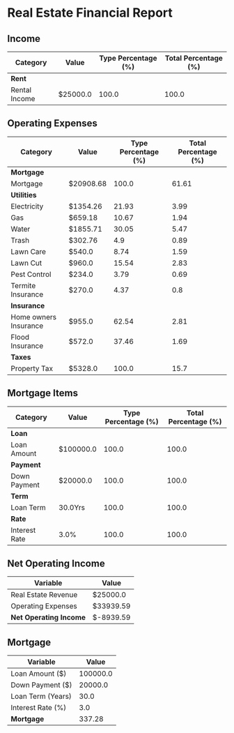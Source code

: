# Real Estate Financial Report
## Income
|Category| Value | Type Percentage (%) | Total Percentage (%)|
|--|--|--|--|
|**Rent**| | | |
|Rental Income|$25000.0|100.0|100.0|
## Operating Expenses
|Category| Value | Type Percentage (%) | Total Percentage (%)|
|--|--|--|--|
|**Mortgage**| | | |
|Mortgage|$20908.68|100.0|61.61|
|**Utilities**| | | |
|Electricity|$1354.26|21.93|3.99|
|Gas|$659.18|10.67|1.94|
|Water|$1855.71|30.05|5.47|
|Trash|$302.76|4.9|0.89|
|Lawn Care|$540.0|8.74|1.59|
|Lawn Cut|$960.0|15.54|2.83|
|Pest Control|$234.0|3.79|0.69|
|Termite Insurance|$270.0|4.37|0.8|
|**Insurance**| | | |
|Home owners Insurance|$955.0|62.54|2.81|
|Flood Insurance|$572.0|37.46|1.69|
|**Taxes**| | | |
|Property Tax|$5328.0|100.0|15.7|
## Mortgage Items
|Category| Value | Type Percentage (%) | Total Percentage (%)|
|--|--|--|--|
|**Loan**| | | |
|Loan Amount|$100000.0|100.0|100.0|
|**Payment**| | | |
|Down Payment|$20000.0|100.0|100.0|
|**Term**| | | |
|Loan Term|30.0Yrs|100.0|100.0|
|**Rate**| | | |
|Interest Rate|3.0%|100.0|100.0|
## Net Operating Income
|Variable| Value |
|--|--|
|Real Estate Revenue|$25000.0|
|Operating Expenses|$33939.59|
|**Net Operating Income**|$-8939.59|
## Mortgage
|Variable| Value |
|--|--|
|Loan Amount ($)|100000.0|
|Down Payment ($)|20000.0|
|Loan Term (Years)|30.0|
|Interest Rate (%)|3.0|
|**Mortgage**|337.28|
